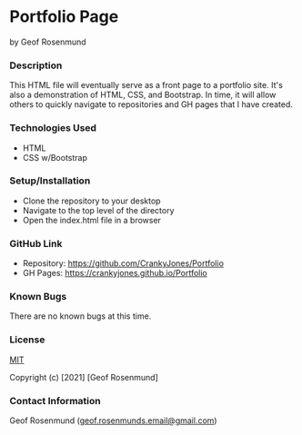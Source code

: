 # **Portfolio Page**
by Geof Rosenmund

### **Description**
This HTML file will eventually serve as a front page to a portfolio site. It's also a demonstration of HTML, CSS, and Bootstrap. In time, it will allow others to quickly navigate to repositories and GH pages that I have created.

### **Technologies Used**
* HTML
* CSS w/Bootstrap

### **Setup/Installation**
* Clone the repository to your desktop
* Navigate to the top level of the directory
* Open the index.html file in a browser

### **GitHub Link**
* Repository: https://github.com/CrankyJones/Portfolio
* GH Pages: https://crankyjones.github.io/Portfolio

### Known Bugs
  There are no known bugs at this time.

### **License**
[MIT](https://opensource.org/licenses/MIT)

Copyright (c) [2021] [Geof Rosenmund]

### **Contact Information**
Geof Rosenmund (geof.rosenmunds.email@gmail.com)